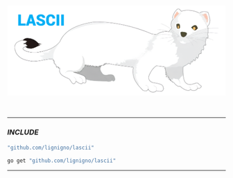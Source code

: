 
<div align="center">
  <img src="~for_readme/header.png" alt="Beautiful header image">
</div>

<br>
<br>

---
### ***INCLUDE***

``` go
"github.com/lignigno/lascii"
```

``` bash
go get "github.com/lignigno/lascii"
```

---